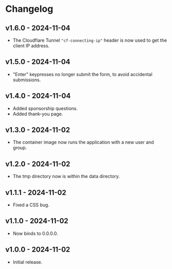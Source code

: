 # Changelog

## v1.6.0 - 2024-11-04

- The Cloudflare Tunnel `"cf-connecting-ip"` header is now used to get the
  client IP address.

## v1.5.0 - 2024-11-04

- "Enter" keypresses no longer submit the form, to avoid accidental submissions.

## v1.4.0 - 2024-11-04

- Added sponsorship questions.
- Added thank-you page.

## v1.3.0 - 2024-11-02

- The container image now runs the application with a new user and group.

## v1.2.0 - 2024-11-02

- The tmp directory now is within the data directory.

## v1.1.1 - 2024-11-02

- Fixed a CSS bug.

## v1.1.0 - 2024-11-02

- Now binds to 0.0.0.0.

## v1.0.0 - 2024-11-02

- Initial release.
